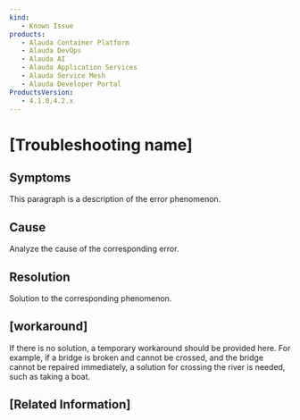 ```yaml
---
kind:
   - Known Issue
products: 
   - Alauda Container Platform
   - Alauda DevOps
   - Alauda AI
   - Alauda Application Services
   - Alauda Service Mesh
   - Alauda Developer Portal
ProductsVersion:
   - 4.1.0,4.2.x
---
```

<!-- A type of document that involves encountering a fault, diagnosing it, performing root cause analysis, and providing solutions. -->
# \[Troubleshooting name\]

## Symptoms

This paragraph is a description of the error phenomenon.

## Cause

Analyze the cause of the corresponding error.

## Resolution

Solution to the corresponding phenomenon.
    
## [workaround]

If there is no solution, a temporary workaround should be provided here. For example, if a bridge is broken and cannot be crossed, and the bridge cannot be repaired immediately, a solution for crossing the river is needed, such as taking a boat.

## [Related Information]
